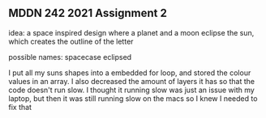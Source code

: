 ## MDDN 242 2021 Assignment 2

idea: a space inspired design where a planet and a moon eclipse the sun, which creates the outline of the letter

possible names:
spacecase
eclipsed

I put all my suns shapes into a embedded for loop, and stored the colour values in an array. I also decreased the amount of layers it has so that the code doesn't run slow. I thought it running slow was just an issue with my laptop, but then it was still running slow on the macs so I knew I needed to fix that


